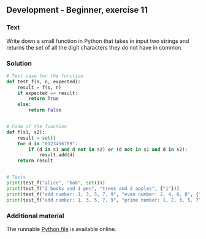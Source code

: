 ## Development - Beginner, exercise 11

### Text
Write down a small function in Python that takes in input two strings and returns the set of all the digit characters they do not have in common.

### Solution
```python
# Test case for the function
def test_f(s, n, expected):
    result = f(s, n)
    if expected == result:
        return True
    else:
        return False


# Code of the function
def f(s1, s2):
    result = set()
    for d in "0123456789":
        if (d in s1 and d not in s2) or (d not in s1 and d in s2):
            result.add(d)
    return result


# Tests
print(test_f("alice", "bob", set()))
print(test_f("2 books and 1 pen", "trees and 2 apples", {"1"}))
print(test_f("odd number: 1, 3, 5, 7, 9", "even number: 2, 4, 6, 8", {"1", "2", "3", "4", "5", "6", "7", "8", "9"}))
print(test_f("odd number: 1, 3, 5, 7, 9", "prime number: 1, 2, 3, 5, 7", {"2", "9"}))
``` 

### Additional material
The runnable [Python file](exercise_11.py) is available online.
